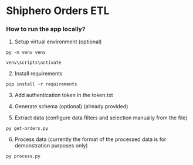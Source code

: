 # Shiphero Orders ETL

 ### How to run the app locally?

1. Setup virtual environment (optional)
```
py -m venv venv
```
```
venv\scripts\activate
```

2. Install requirements
```
pip install -r requirements
```

3. Add authentication token in the token.txt

4. Generate schema (optional) (already provided)

5. Extract data (configure data filters and selection manually from the file)
```
py get-orders.py
```

6. Process data (currently the format of the processed data is for demonstration purposes only)
```
py process.py
```